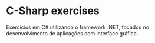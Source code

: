 # C-Sharp exercises
Exercícios em C# utilizando o framework .NET, focados no desenvolvimento de aplicações com interface gráfica.
